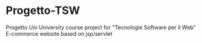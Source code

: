 # Progetto-TSW
Progetto Uni
University course project for "Tecnologie Software per il Web"
E-commerce website based on jsp/servlet
